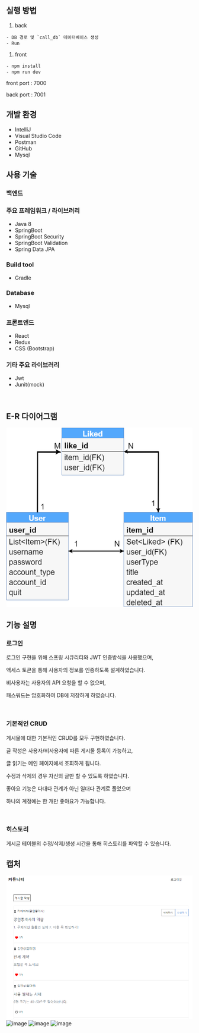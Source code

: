## 실행 방법

1. back
```
- DB 경로 및 `call_db` 데이터베이스 생성
- Run
```

1. front
```
- npm install
- npm run dev
```

front port : 7000

back port : 7001


## **개발 환경**

- IntelliJ
- Visual Studio Code
- Postman
- GitHub
- Mysql

## **사용 기술**

### **백엔드**

### **주요 프레임워크 / 라이브러리**

- Java 8
- SpringBoot
- SpringBoot Security
- SpringBoot Validation
- Spring Data JPA

### **Build tool**

- Gradle

### **Database**

- Mysql

### **프론트엔드**

- React
- Redux
- CSS (Bootstrap)

### **기타 주요 라이브러리**

- Jwt
- Junit(mock)

<br />

## ****E-R 다이어그램****

![image](https://github.com/coorr/Algorithm/blob/main/img/baslab/baslab_erd.png)

## 기능 설명

### 로그인

로그인 구현을 위해 스프링 시큐리티와 JWT 인증방식을 사용했으며,

액세스 토큰을 통해 사용자의 정보를 인증하도록 설계하였습니다.

비사용자는 사용자의 API 요청을 할 수 없으며,

패스워드는 암호화하여  DB에 저장하게 하였습니다.

<br />

### 기본적인 CRUD

게시물에 대한 기본적인 CRUD를 모두 구현하였습니다.

글 작성은 사용자/비사용자에 따른 게시물 등록이 가능하고,

글 읽기는 메인 페이지에서 조회하게 됩니다.

수정과 삭제의 경우 자신의 글만 할 수 있도록 하였습니다.

좋아요 기능은 다대다 관계가 아닌 일대다 관계로 풀었으며

하나의 계정에는 한 개만 좋아요가 가능합니다.

<br />

### 히스토리

게시글 테이블의 수정/삭제/생성 시간을 통해 히스토리를 파악할 수 있습니다.

## 캡처
![image](https://github.com/coorr/Algorithm/blob/main/img/baslab/basleb_main.png)
![image](https://github.com/coorr/Algorithm/blob/main/img/baslab/basleb_write.png)
![image](https://github.com/coorr/Algorithm/blob/main/img/baslab/basleb_login.png)
![image](https://github.com/coorr/Algorithm/blob/main/img/baslab/basleb_sign.png)